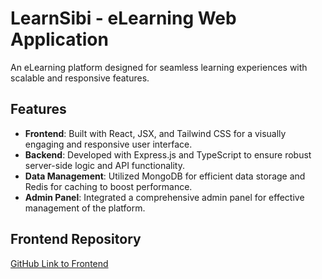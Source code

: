 # LearnSibi - eLearning Web Application

An eLearning platform designed for seamless learning experiences with scalable and responsive features.

## Features
- **Frontend**: Built with React, JSX, and Tailwind CSS for a visually engaging and responsive user interface.
- **Backend**: Developed with Express.js and TypeScript to ensure robust server-side logic and API functionality.
- **Data Management**: Utilized MongoDB for efficient data storage and Redis for caching to boost performance.
- **Admin Panel**: Integrated a comprehensive admin panel for effective management of the platform.

## Frontend Repository
[GitHub Link to Frontend](https://github.com/chintamani-pala/lms-frontend)
